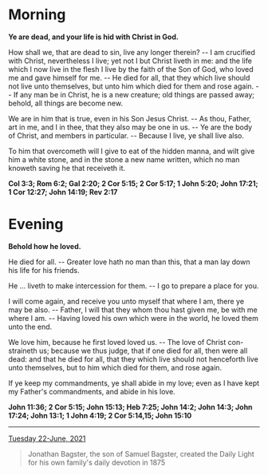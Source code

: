 # Morning

**Ye are dead, and your life is hid with Christ in God.**
 
How shall we, that are dead to sin, live any longer therein? -- I am crucified with Christ, nevertheless I live; yet not I but Christ liveth in me: and the life which I now live in the flesh I live by the faith of the Son of God, who loved me and gave himself for me. -- He died for all, that they which live should not live unto themselves, but unto him which died for them and rose again. -- If any man be in Christ, he is a new creature; old things are passed away; behold, all things are become new.
 
We are in him that is true, even in his Son Jesus Christ. -- As thou, Father, art in me, and I in thee, that they also may be one in us. -- Ye are the body of Christ, and members in particular. -- Because I live, ye shall live also.
 
To him that overcometh will I give to eat of the hidden manna, and wilt give him a white stone, and in the stone a new name written, which no man knoweth saving he that receiveth it.  

**Col 3:3; Rom 6:2; Gal 2:20; 2 Cor 5:15; 2 Cor 5:17; 1 John 5:20; John 17:21; 1 Cor 12:27; John 14:19; Rev 2:17**

# Evening

**Behold how he loved.**
 
He died for all. -- Greater love hath no man than this, that a man lay down his life for his friends.
 
He ... liveth to make intercession for them. -- I go to prepare a place for you.
 
I will come again, and receive you unto myself that where I am, there ye may be also. -- Father, I will that they whom thou hast given me, be with me where I am. -- Having loved his own which were in the world, he loved them unto the end.
 
We love him, because he first loved loved us. -- The love of Christ con-straineth us; because we thus judge, that if one died for all, then were all dead: and that he died for all, that they which live should not henceforth live unto themselves, but to him which died for them, and rose again.
 
If ye keep my commandments, ye shall abide in my love; even as I have kept my Father's commandments, and abide in his love.  

**John 11:36; 2 Cor 5:15; John 15:13; Heb 7:25; John 14:2; John 14:3; John 17:24; John 13:1; 1 John 4:19; 2 Cor 5:14,15; John 15:10**

---

[Tuesday 22-June, 2021](https://t.me/s/daily_light)

> Jonathan Bagster, the son of Samuel Bagster, created the Daily Light for his own family's daily devotion in 1875


